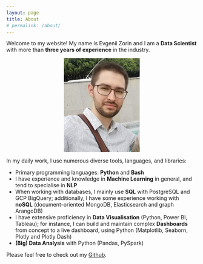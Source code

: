 ```yaml
---
layout: page
title: About
# permalink: /about/
---
```


Welcome to my website! My name is Evgenii Zorin and I am a **Data Scientist** with more than **three years of experience** in the industry. 

<img src="images/ez.png" width="200" style="display: block; margin: 0 auto">

In my daily work, I use numerous diverse tools, languages, and libraries:
- Primary programming languages: **Python** and **Bash**
- I have experience and knowledge in **Machine Learning** in general, and tend to specialise in **NLP**
- When working with databases, I mainly use **SQL** with PostgreSQL and GCP BigQuery; additionally, I have some experience working with **noSQL** (document-oriented MongoDB, Elasticsearch and graph ArangoDB)
- I have extensive proficiency in **Data Visualisation** (Python, Power BI, Tableau); for instance, I can build and maintain complex **Dashboards** from concept to a live dashboard, using Python (Matplotlib, Seaborn, Plotly and Plotly Dash)
- **(Big) Data Analysis** with Python (Pandas, PySpark)

Please feel free to check out my [Github](https://github.com/EvgeniiZorin).
